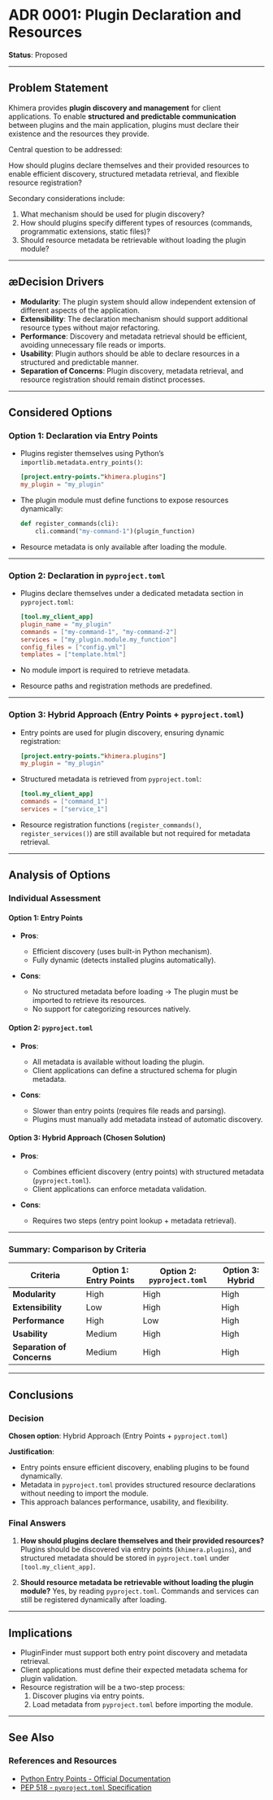 # ADR 0001: Plugin Declaration and Resources

**Status**: Proposed

---

## Problem Statement

Khimera provides **plugin discovery and management** for client applications. To enable **structured
and predictable communication** between plugins and the main application, plugins must declare
their existence and the resources they provide.

Central question to be addressed:

How should plugins declare themselves and their provided resources to enable efficient discovery,
structured metadata retrieval, and flexible resource registration?

Secondary considerations include:

1. What mechanism should be used for plugin discovery?
2. How should plugins specify different types of resources (commands, programmatic extensions,
   static files)?
3. Should resource metadata be retrievable without loading the plugin module?

---

## æDecision Drivers

- **Modularity**: The plugin system should allow independent extension of different aspects of the
  application.
- **Extensibility**: The declaration mechanism should support additional resource types without
  major refactoring.
- **Performance**: Discovery and metadata retrieval should be efficient, avoiding unnecessary file
  reads or imports.
- **Usability**: Plugin authors should be able to declare resources in a structured and predictable
  manner.
- **Separation of Concerns**: Plugin discovery, metadata retrieval, and resource registration should
  remain distinct processes.

---

## **Considered Options**

### Option 1: Declaration via Entry Points

- Plugins register themselves using Python’s `importlib.metadata.entry_points()`:

  ```toml
  [project.entry-points."khimera.plugins"]
  my_plugin = "my_plugin"
  ```

- The plugin module must define functions to expose resources dynamically:

  ```python
  def register_commands(cli):
      cli.command("my-command-1")(plugin_function)
  ```

- Resource metadata is only available after loading the module.

---

### Option 2: Declaration in `pyproject.toml`

- Plugins declare themselves under a dedicated metadata section in `pyproject.toml`:

  ```toml
  [tool.my_client_app]
  plugin_name = "my_plugin"
  commands = ["my-command-1", "my-command-2"]
  services = ["my_plugin.module.my_function"]
  config_files = ["config.yml"]
  templates = ["template.html"]
  ```

- No module import is required to retrieve metadata.
- Resource paths and registration methods are predefined.

---

### Option 3: Hybrid Approach (Entry Points + `pyproject.toml`)

- Entry points are used for plugin discovery, ensuring dynamic registration:

  ```toml
  [project.entry-points."khimera.plugins"]
  my_plugin = "my_plugin"
  ```

- Structured metadata is retrieved from `pyproject.toml`:

  ```toml
  [tool.my_client_app]
  commands = ["command_1"]
  services = ["service_1"]
  ```

- Resource registration functions (`register_commands()`, `register_services()`) are still available
  but not required for metadata retrieval.

---

## Analysis of Options

### Individual Assessment

#### Option 1: Entry Points

* **Pros**:
  - Efficient discovery (uses built-in Python mechanism).
  - Fully dynamic (detects installed plugins automatically).

* **Cons**:
  - No structured metadata before loading → The plugin must be imported to retrieve its
    resources.
  - No support for categorizing resources natively.

#### Option 2: `pyproject.toml`

* **Pros**:
  - All metadata is available without loading the plugin.
  - Client applications can define a structured schema for plugin metadata.

* **Cons**:
  - Slower than entry points (requires file reads and parsing).
  - Plugins must manually add metadata instead of automatic discovery.

#### Option 3: Hybrid Approach (Chosen Solution)

* **Pros**:
  - Combines efficient discovery (entry points) with structured metadata (`pyproject.toml`).
  - Client applications can enforce metadata validation.

* **Cons**:
  - Requires two steps (entry point lookup + metadata retrieval).

---

### **Summary: Comparison by Criteria**

| **Criteria** | **Option 1: Entry Points** | **Option 2: `pyproject.toml`** | **Option 3: Hybrid** |
|-------------|----------------------|----------------------|----------------------|
| **Modularity** |  High |  High |  High |
| **Extensibility** |  Low |  High |  High |
| **Performance** |  High |  Low |  High |
| **Usability** |  Medium |  High |  High |
| **Separation of Concerns** |  Medium |  High |  High |

---

## Conclusions

### Decision

**Chosen option**: Hybrid Approach (Entry Points + `pyproject.toml`)

**Justification**:

- Entry points ensure efficient discovery, enabling plugins to be found dynamically.
- Metadata in `pyproject.toml` provides structured resource declarations without needing to
  import the module.
- This approach balances performance, usability, and flexibility.

### Final Answers

1. **How should plugins declare themselves and their provided resources?**
   Plugins should be discovered via entry points (`khimera.plugins`), and structured metadata
   should be stored in `pyproject.toml` under `[tool.my_client_app]`.

2. **Should resource metadata be retrievable without loading the plugin module?**
   Yes, by reading `pyproject.toml`. Commands and services can still be registered dynamically
   after loading.

---

## Implications

- PluginFinder must support both entry point discovery and metadata retrieval.
- Client applications must define their expected metadata schema for plugin validation.
- Resource registration will be a two-step process:
  1. Discover plugins via entry points.
  2. Load metadata from `pyproject.toml` before importing the module.

---

## See Also

### References and Resources

- [Python Entry Points - Official Documentation](https://packaging.python.org/en/latest/specifications/entry-points/)
- [PEP 518 - `pyproject.toml` Specification](https://peps.python.org/pep-0518/)
